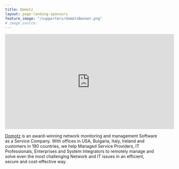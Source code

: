 ```yaml
---
title: Domotz
layout: page-landing-sponsors
feature_image: "/supporters/domotzBanner.png"
# image_source:
---
```


<p style="text-align:center"><iframe width="560" height="315" src="https://www.youtube.com/embed/cFffwECDkgg" frameborder="0" allowfullscreen></iframe></p>


[Domotz](https://www.domotz.com/) is an award-winning network monitoring and management Software as a Service Company.
With offices in USA, Bulgaria, Italy, Ireland and customers in 190 countries, we help Managed Service Providers, IT Professionals, Enterprises and System Integrators to remotely manage and solve even the most challenging Network and IT issues in an efficient, secure and cost-effective way.